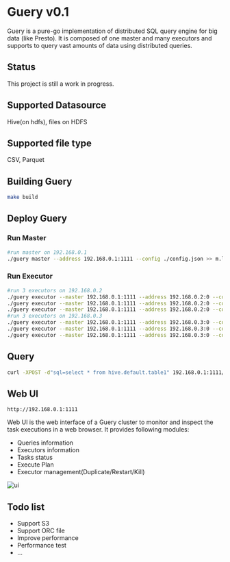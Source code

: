 # Guery v0.1
Guery is a pure-go implementation of distributed SQL query engine for big data (like Presto). It is composed of one master and many executors and supports to query vast amounts of data using distributed queries.

## Status
This project is still a work in progress.

## Supported Datasource
Hive(on hdfs), files on HDFS

## Supported file type
CSV, Parquet

## Building Guery
```sh
make build
```
## Deploy Guery

### Run Master
```sh
#run master on 192.168.0.1
./guery master --address 192.168.0.1:1111 --config ./config.json >> m.log 
```

### Run Executor
```sh
#run 3 executors on 192.168.0.2
./guery executor --master 192.168.0.1:1111 --address 192.168.0.2:0 --config ./config.json >> e1.log
./guery executor --master 192.168.0.1:1111 --address 192.168.0.2:0 --config ./config.json >> e2.log
./guery executor --master 192.168.0.1:1111 --address 192.168.0.2:0 --config ./config.json >> e3.log
#run 3 executors on 192.168.0.3
./guery executor --master 192.168.0.1:1111 --address 192.168.0.3:0 --config ./config.json >> e1.log
./guery executor --master 192.168.0.1:1111 --address 192.168.0.3:0 --config ./config.json >> e1.log
./guery executor --master 192.168.0.1:1111 --address 192.168.0.3:0 --config ./config.json >> e1.log
```

## Query
```sh
curl -XPOST -d"sql=select * from hive.default.table1" 192.168.0.1:1111/query
```

## Web UI
```
http://192.168.0.1:1111
```
Web UI is the web interface of a Guery cluster to monitor and inspect the task executions in a web browser.
It provides following modules:
* Queries information
* Executors information
* Tasks status
* Execute Plan
* Executor management(Duplicate/Restart/Kill)


![ui](https://github.com/xitongsys/guery/blob/master/doc/images/ui.png)


## Todo list
* Support S3
* Support ORC file
* Improve performance
* Performance test
* ...